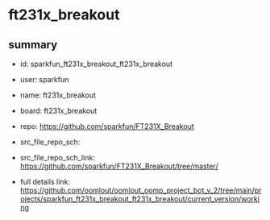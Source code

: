 # ft231x_breakout
 
## summary 
* id: sparkfun_ft231x_breakout_ft231x_breakout
* user: sparkfun
* name: ft231x_breakout
* board: ft231x_breakout
* repo: https://github.com/sparkfun/FT231X_Breakout



* src_file_repo_sch: 
* src_file_repo_sch_link: https://github.com/sparkfun/FT231X_Breakout/tree/master/
* full details link: https://github.com/oomlout/oomlout_oomp_project_bot_v_2/tree/main/projects/sparkfun_ft231x_breakout_ft231x_breakout/current_version/working  







